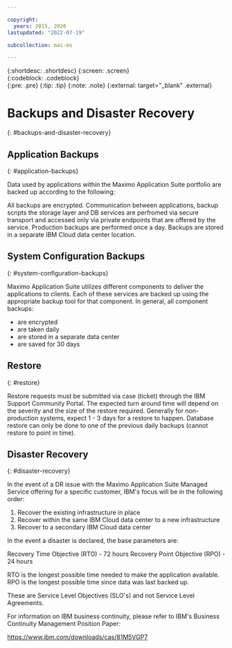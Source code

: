 ```yaml
---

copyright:
  years: 2015, 2020
lastupdated: "2022-07-19"

subcollection: mas-ms

---
```


{:shortdesc: .shortdesc}
{:screen: .screen}  
{:codeblock: .codeblock}  
{:pre: .pre}
{:tip: .tip}
{:note: .note}
{:external: target="_blank" .external}

# Backups and Disaster Recovery
{: #backups-and-disaster-recovery}

## Application Backups
{: #application-backups}

Data used by applications within the Maximo Application Suite portfolio are backed up according to the following:

All backups are encrypted. Communication between applications, backup scripts the storage layer and DB services are perfromed via secure transport and accessed only via private endpoints that are offered by the service. Production backups are performed once a day. Backups are stored in a separate IBM Cloud data center location.

## System Configuration Backups
{: #system-configuration-backups}

Maximo Application Suite utilizes different components to deliver the applications to clients.  Each of these services are backed up using the appropriate backup tool for that component.  In general, all component backups:

* are encrypted
* are taken daily
* are stored in a separate data center
* are saved for 30 days

## Restore
{: #restore}

Restore requests must be submitted via case (ticket) through the IBM Support Community Portal.  The expected turn around time will depend on the severity and the size of the restore required.  Generally for non-production systems, expect 1 - 3 days for a restore to happen. Database restore can only be done to one of the previous daily backups (cannot restore to point in time).

## Disaster Recovery
{: #disaster-recovery}

In the event of a DR issue with the Maximo Application Suite Managed Service offering for a specific customer, IBM's focus will be in the following order:

1. Recover the existing infrastructure in place
2. Recover within the same IBM Cloud data center to a new infrastructure
3. Recover to a secondary IBM Cloud data center

In the event a disaster is declared, the base parameters are:

Recovery Time Objective (RTO)  - 72 hours
Recovery Point Objective (RPO) - 24 hours

RTO is the longest possible time needed to make the application available.
RPO is the longest possible time since data was last backed up.

These are Service Level Objectives (SLO's) and not Service Level Agreements.

For information on IBM business continuity, please refer to IBM's Business Continuity Management Position Paper:

https://www.ibm.com/downloads/cas/81M5VGP7